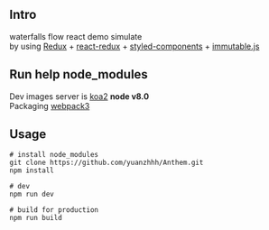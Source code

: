 
## Intro
waterfalls flow react demo simulate</br>
by using [Redux](https://github.com/reactjs/redux) + [react-redux](https://github.com/reactjs/react-redux) + [styled-components](https://github.com/styled-components/styled-components) + [immutable.js](https://github.com/facebook/immutable-js)

## Run help node_modules
Dev images server is [koa2](https://github.com/koajs/koa) <b>node v8.0</b></br>
Packaging [webpack3](https://github.com/webpack/webpack)



## Usage
```
# install node_modules
git clone https://github.com/yuanzhhh/Anthem.git
npm install

# dev
npm run dev

# build for production
npm run build
```